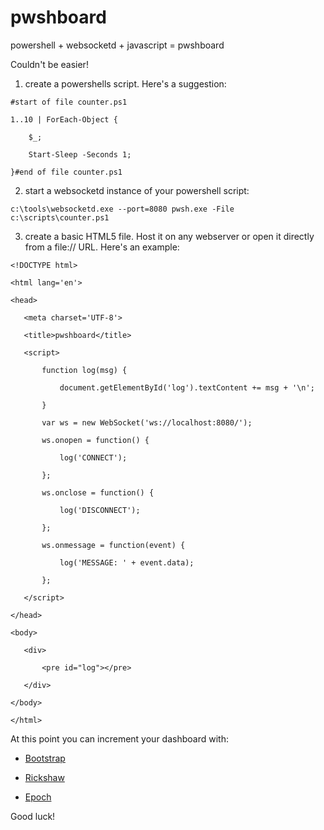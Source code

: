 # pwshboard

powershell + websocketd + javascript = pwshboard

Couldn't be easier!

1) create a powershells script. Here's a suggestion:

`#start of file counter.ps1`

`1..10 | ForEach-Object {`

`    $_;`

`    Start-Sleep -Seconds 1;`

`}#end of file counter.ps1`

2) start a websocketd instance of your powershell script:

`c:\tools\websocketd.exe --port=8080 pwsh.exe -File c:\scripts\counter.ps1`

3) create a basic HTML5 file. Host it on any webserver or open it directly from a file:// URL. Here's an example:

`<!DOCTYPE html>`

`<html lang='en'>`

`<head>`

`	<meta charset='UTF-8'>`

`	<title>pwshboard</title>`

`	<script>`

`		function log(msg) {`

`			document.getElementById('log').textContent += msg + '\n';`

`		}`

`		var ws = new WebSocket('ws://localhost:8080/');`

`		ws.onopen = function() {`

`			log('CONNECT');`

`		};`

`		ws.onclose = function() {`

`			log('DISCONNECT');`

`		};`

`		ws.onmessage = function(event) {`

`			log('MESSAGE: ' + event.data);`

`		};`

`	</script>`

`</head>`

`<body>`

`	<div>`

`		<pre id="log"></pre>`

`	</div>`

`</body>`

`</html>`

At this point you can increment your dashboard with:

- [Bootstrap](https://getbootstrap.com/docs/4.4/examples/dashboard/)

- [Rickshaw](https://tech.shutterstock.com/rickshaw/examples/fixed.html)

- [Epoch](https://epochjs.github.io/epoch/real-time/)

Good luck!
